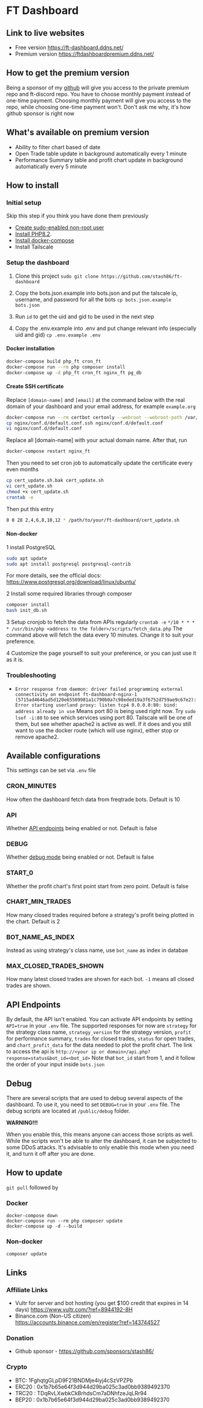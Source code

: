 # FT Dashboard

## Link to live websites

* Free version <https://ft-dashboard.ddns.net/>
* Premium version <https://ftdashboardpremium.ddns.net/>

## How to get the premium version

Being a sponsor of my [github](#donation) will give you access to the private premium repo and ft-discord repo.
You have to choose monthly payment instead of one-time payment. Choosing monthly payment will give you access to the repo, while choosing one-time payment won't. Don't ask me why, it's how github sponsor is right now

## What's available on premium version

* Ability to filter chart based of date
* Open Trade table update in background automatically every 1 minute
* Performance Summary table and profit chart update in background automatically every 5 minute

## How to install

### Initial setup

Skip this step if you think you have done them previously

* [Create sudo-enabled non-root user](https://botacademy.ddns.net/2023/09/13/how-to-create-new-sudo-enabled-user/)
* [Install PHP8.2](https://botacademy.ddns.net/2023/09/13/install-php8-2-and-modules-on-ubuntu/).
* [Install docker-compose](https://botacademy.ddns.net/2023/09/13/how-to-install-docker-compose-on-ubuntu/)
* Install Tailscale

### Setup the dashboard

1. Clone this project `sudo git clone https://github.com/stash86/ft-dashboard`

2. Copy the bots.json.example into bots.json and put the talscale ip, username, and password for all the bots
`cp bots.json.example bots.json`

3. Run `id` to get the uid and gid to be used in the next step

4. Copy the .env.example into .env and put change relevant info (especially uid and gid)
`cp .env.example .env`

#### Docker installation

```bash
docker-compose build php_ft cron_ft
docker-compose run --rm php composer install
docker-compose up -d php_ft cron_ft nginx_ft pg_db
```

#### Create SSH certificate

Replace `[domain-name]` and `[email]` at the command below with the real domain of your dashboard and your email address, for example `example.org`

```bash
docker-compose run --rm certbot certonly --webroot --webroot-path /var/www/certbot/ -d [domain-name] --email [email] --agree-tos --no-eff-email
cp nginx/conf.d/default.conf.ssh nginx/conf.d/default.conf
vi nginx/conf.d/default.conf
```

Replace all [domain-name] with your actual domain name. After that, run

```bash
docker-compose restart nginx_ft
```

Then you need to set cron job to automatically update the certificate every even months

```bash
cp cert_update.sh.bak cert_update.sh
vi cert_update.sh
chmod +x cert_update.sh
crontab -e
```

Then put this entry

```bash
0 0 28 2,4,6,8,10,12 * /path/to/your/ft-dashboard/cert_update.sh
```

#### Non-docker

1 install PostgreSQL

```bash
sudo apt update
sudo apt install postgresql postgresql-contrib
```

For more details, see the official docs: <https://www.postgresql.org/download/linux/ubuntu/>

2 Install some required libraries through composer

```bash
composer install
bash init_db.sh
```

3 Setup cronjob to fetch the data from APIs regularly `crontab -e`
`*/10 * * * * /usr/bin/php <address to the folder>/scripts/fetch_data.php`
The command above will fetch the data every 10 minutes. Change it to suit your preference.

4 Customize the page yourself to suit your preference, or you can just use it as it is.

### Troubleshooting

* `Error response from daemon: driver failed programming external connectivity on endpoint ft-dashboard-nginx-1 (5715ad4646ad5d120e65509981a1c790b0a7c98eded19a3f6752d759ae9c67e2): Error starting userland proxy: listen tcp4 0.0.0.0:80: bind: address already in use`
Means port 80 is being used right now. Try `sudo lsof -i:80` to see which services using port 80. Tailscale will be one of them, but see whether apache2 is active as well. If it does and you still want to use the docker route (which will use nginx), either stop or remove apache2.

## Available configurations

This settings can be set via `.env` file

### CRON_MINUTES

How often the dashboard fetch data from freqtrade bots. Default is 10

### API

Whether [API endpoints](#api-endpoints) being enabled or not. Default is false

### DEBUG

Whether [debug mode](#debug) being enabled or not. Default is false

### START_0

Whether the profit chart's first point start from zero point. Default is false

### CHART_MIN_TRADES

How many closed trades required before a strategy's profit being plotted in the chart. Default is 2

### BOT_NAME_AS_INDEX

Instead as using strategy's class name, use `bot_name` as index in databae

### MAX_CLOSED_TRADES_SHOWN

How many latest closed trades are shown for each bot. `-1` means all closed trades are shown.

## API Endpoints

By default, the API isn't enabled. You can activate API endpoints by setting `API=true` in your `.env` file. The supported responses for now are `strategy` for the strategy class name, `strategy_version` for the strategy version, `profit` for performance summary, `trades` for closed trades, `status` for open trades, and `chart_profit_data` for the data needed to plot the profit chart.
The link to access the api is `http://<your ip or domain>/api.php?response=status&bot_id=<bot_id>`
Note that `bot_id` start from 1, and it follow the order of your input inside `bots.json`

## Debug

There are several scripts that are used to debug several aspects of the dashboard. To use it, you need to set `DEBUG=true` in your `.env` file. The debug scripts are located at `/public/debug` folder.

**WARNING!!!**

When you enable this, this means anyone can access those scripts as well. While the scripts won't be able to alter the dashboard, it can be subjected to some DDoS attacks. It's advisable to only enable this mode when you need it, and turn it off after you are done.

## How to update

`git pull` followed by

### Docker

```
docker-compose down
docker-compose run --rm php composer update
docker-compose up -d --build
```

### Non-docker

`composer update`

## Links

### Affiliate Links

* Vultr for server and bot hosting (you get $100 credit that expires in 14 days) <https://www.vultr.com/?ref=8944192-8H>
* Binance.com (Non-US citizen) <https://accounts.binance.com/en/register?ref=143744527>

### Donation

* Github sponsor - <https://github.com/sponsors/stash86/>

### Crypto

* BTC: 1FghqtgGLpD9F21BNDMje4iyj4cSzVPZPb
* ERC20 : 0x1b7b65e64f3d944d29ba025c3ad0bb9389492370
* TRC20 : TDqRvLXwbkCkBrhdsCm7aDNhfzeJqLRr94
* BEP20 : 0x1b7b65e64f3d944d29ba025c3ad0bb9389492370
